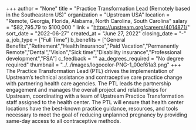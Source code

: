 +++
author = "None"
title = "Practice Transformation Lead (Remotely based in the Southeastern US)"
organization = "Upstream USA"
location = "Remote, Georgia, Florida, Alabama, North Carolina, South Carolina"
salary = "$82,795.79 to $100,000 "
link = "https://upstream.org/careers/4014871/"
sort_date = "2022-06-27"
created_at = "June 27, 2022"
closing_date = "-"
a_job_type = ["Full Time"]
b_benefits = ["General Benefits","Retirement","Health Insurance","Paid Vacation","Permanently Remote","Dental","Vision","Sick time","Disability insurance","Professional development","FSA"]
c_feedback = ""
aa_degrees_required = "No degree required"
thumbnail = "../../images/logocolor-PNG-1_00ef61a3.png"
+++
The Practice Transformation Lead (PTL) drives the implementation of Upstream’s technical assistance and contraceptive care practice change with partnering health care agencies. The PTL leads the partnership engagement and manages the overall project and relationships for Upstream, coordinating with a team of Upstream Practice Transformation staff assigned to the health center. The PTL will ensure that health center locations have the best-known practice guidance, resources, and tools necessary to meet the goal of reducing unplanned  pregnancy by providing same-day access to all contraceptive methods.